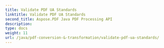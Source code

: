 ```yaml
---
title: Validate PDF UA Standards
linktitle: Validate PDF UA Standards
second_title: Aspose.PDF Java PDF Processing API
description: 
type: docs
weight: 11
url: /java/pdf-conversion-&-transformation/validate-pdf-ua-standards/
---
```

